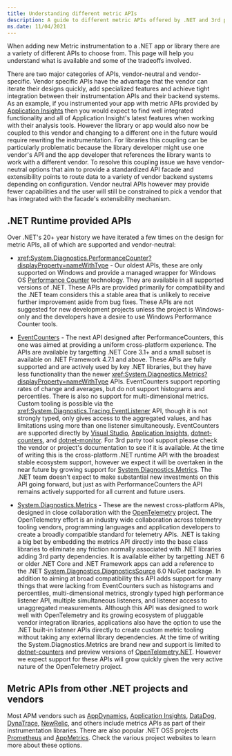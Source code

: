```yaml
---
title: Understanding different metric APIs
description: A guide to different metric APIs offered by .NET and 3rd parties
ms.date: 11/04/2021
---
```


When adding new Metric instrumentation to a .NET app or library there are a variety of different APIs to choose from. This page
will help you understand what is available and some of the tradeoffs involved.

There are two major categories of APIs, vendor-neutral and vendor-specific.
Vendor specific APIs have the advantage that the vendor can iterate their designs quickly, add specialized features and achieve
tight integration between their instrumentation APIs and their backend systems. As an example, if you instrumented your app with
metric APIs provided by  [Application Insights](https://docs.microsoft.com/azure/azure-monitor/app/app-insights-overview) then
you would expect to find well integrated functionality and all of Application Insight's latest features when working with their
analysis tools. However the library or app would also now be coupled to this vendor and changing to a different one in the future
would require rewriting the instrumentation. For libraries this coupling can be particularly problematic because the library
developer might use one vendor's API and the app developer that references the library wants to work with a different vendor.
To resolve this coupling issue we have vendor-neutral options that aim to provide a standardized API facade and extensibility
points to route data to a variety of vendor backend systems depending on configuration. Vendor neutral APIs however may provide
fewer capabilities and the user will still be constrained to pick a vendor that has integrated with the facade's extensibility
mechanism.

## .NET Runtime provided APIs

Over .NET's 20+ year history we have iterated a few times on the design for metric APIs, all of which are supported and vendor-neutral:

- <xref:System.Diagnostics.PerformanceCounter?displayProperty=nameWithType> - Our oldest APIs, these are only supported on Windows and provide
a managed wrapper for Windows OS [Performance Counter](https://docs.microsoft.com/windows/win32/perfctrs/performance-counters-portal)
technology. They are available in all supported versions of .NET. These APIs are provided primarily for compatibility and the .NET team
considers this a stable area that is unlikely to receive further improvement aside from bug fixes. These APIs are not suggested
for new development projects unless the project is Windows-only and the developers have a desire to use Windows Performance Counter
tools.

- [EventCounters](./event-counters.md) - The next API designed after PerformanceCounters, this one was aimed at providing a uniform
cross-platform experience. The APIs are available by targetting .NET Core 3.1+ and a small subset is available on .NET Framework 4.7.1
and above. These APIs are fully supported and are actively used by key .NET libraries, but they
have less functionality than the newer <xref:System.Diagnostics.Metrics?displayProperty=nameWithType> APIs. EventCounters support reporting
rates of change and averages, but do not support histograms and percentiles. There is also no support for multi-dimensional metrics. Custom
tooling is possible via the <xref:System.Diagnostics.Tracing.EventListener> API, though it is not strongly typed, only gives
access to the aggregated values, and has limitations using more than one listener simultaneously. EventCounters are supported directly by
[Visual Studio](https://docs.microsoft.com/en-us/visualstudio/profiling/dotnet-counters-tool?view=vs-2019), 
[Application Insights](https://docs.microsoft.com/azure/azure-monitor/app/eventcounters),
[dotnet-counters](./dotnet-counters.md), and [dotnet-monitor](https://devblogs.microsoft.com/dotnet/introducing-dotnet-monitor/). For 3rd
party tool support please check the vendor or project's documentation to see if it is available.
At the time of writing this is the cross-platform .NET runtime API with the broadest stable ecosystem support, however we expect it will be
overtaken in the near future by growing support for [System.Diagnostics.Metrics](./metrics-instrumentation.md). The .NET team doesn't expect to
make substantial new investments on this API going forward, but just as with PerformanceCounters the API remains actively supported for all
current and future users.

- [System.Diagnostics.Metrics](./metrics-instrumentation.md) - These are the newest cross-platform APIs, designed in close collaboration with the
[OpenTelemetry](https://opentelemetry.io/) project. The OpenTelemetry effort is an industry wide collaboration across telemetry tooling vendors, 
programming languages and application developers to create a broadly compatible standard for telemetry APIs. .NET is taking a big bet by embedding
the metrics API directly into the base class libraries to eliminate any friction normally associated with .NET libraries adding 3rd party
dependencies. It is available either by targetting .NET 6 or older .NET Core and .NET Framework apps can add a reference to the .NET
[System.Diagnostics.DiagnosticsSource](https://www.nuget.org/packages/System.Diagnostics.DiagnosticSource) 6.0 NuGet package. In addition to
aiming at broad compatibility this API adds support for many things that were lacking from EventCounters such as histograms
and percentiles, multi-dimensional metrics, strongly typed high performance listener API, multiple simultaneous listeners, and
listener access to unaggregated measurements. Although this API was designed to work well with OpenTelemetry and its growing ecosystem
of pluggable vendor integration libraries, applications also have the option to use the .NET built-in listener APIs directly to create custom
metric tooling without taking any external library dependencies. At the time of writing the System.Diagnostics.Metrics are brand new and support
is limited to [dotnet-counters](./dotnet-counters.md) and preview versions of [OpenTelemetry.NET](https://opentelemetry.io/docs/net/). However
we expect support for these APIs will grow quickly given the very active nature of the OpenTelemetry project.


## Metric APIs from other .NET projects and vendors

Most APM vendors such as [AppDynamics](https://www.appdynamics.com/), 
[Application Insights](https://docs.microsoft.com/azure/azure-monitor/app/app-insights-overview),
[DataDog](https://www.datadoghq.com/), [DynaTrace](https://www.dynatrace.com/),
[NewRelic](https://newrelic.com/), and others include metrics APIs as part of their instrumentation
libraries. There are also popular .NET OSS projects
[Prometheus](https://github.com/prometheus-net/prometheus-net) and [AppMetrics](https://www.app-metrics.io/).
Check the various project websites to learn more about these options.